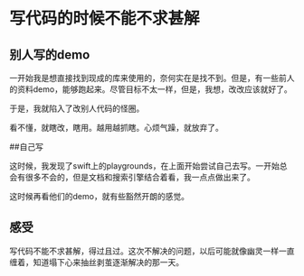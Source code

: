 # 写代码的时候不能不求甚解

## 别人写的demo

一开始我是想直接找到现成的库来使用的，奈何实在是找不到。但是，有一些前人的资料demo，能够跑起来。尽管目标不太一样，但是，我想，改改应该就好了。



于是，我就陷入了改别人代码的怪圈。



看不懂，就瞎改，瞎用。越用越抓瞎。心烦气躁，就放弃了。



##自己写

这时候，我发现了swift上的playgrounds，在上面开始尝试自己去写。一开始总会有很多不会的，但是文档和搜索引擎结合着看，我一点点做出来了。

这时候再看他们的demo，就有些豁然开朗的感觉。



## 感受

写代码不能不求甚解，得过且过。这次不解决的问题，以后可能就像幽灵一样一直缠着，知道塌下心来抽丝剥茧逐渐解决的那一天。